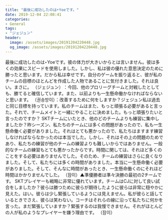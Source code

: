 ```yaml
---
title: "最後に成功したのは‣Yoeです。"
date: 2019-12-04 22:08:41
categories:
- General
tags:
- "ジェジュン"
header:
  image: /assets/images/20191204220448.jpg
  og_image: /assets/images/20191204220448.jpg
---
```


最後に成功したのは‣Yoeです。彼の体力が大きいからとは言いません。彼は多くの効果にスピードを使用しました。しかし、私は彼の優れた意思決定のために勝ったと思います。だから私は幸せです。自分のゲームを振り返ると、彼が私のチームの目標のほとんどを作成した人物であることに気付きました。それは良い。まさに。 ‪（ジェジュン）‬：今回、他のプロリーグチームと対戦したとしても、勝てると確信しています。また、以前よりも一生懸命働かなければならないと思います。 （권송방이）：改善するために何をしますか？ジェジュン私は過去と同じ目標を持っています。私のチームはまた、もっと頑張る必要があると言った。それで、チームメイトと一緒にやることに決めました。もっと頑張りたいと言ったのですか？ SKTチームにいたとき、他のどのチームよりも練習に集中しましたか？昨シーズン、私たちのチームには多くの問題があったので、私も一生懸命働く必要がありました。それはとても悪かったので、私たちはますます練習しなければならなかったのは本当でした。しかし、それはその上の問題のためであり、私たちの練習が他のチームの練習よりも難しいからではありません。一般的なチームの練習もとても悪かったからです。時間に関しては、それほど多くのことをする必要はありませんでした。そのため、チームの練習はさらに良くなりました。そして、私たちには多くの時間がありました。本当に一生懸命働く必要がありました。そして、そんなに時間があったとき、一生懸命働くのにそれほど時間はかかりませんでした。 （잠이）▲準優勝者は準々決勝の最初の2チームです。 SKTプレイヤーも戦略に非常に優れています。チームはCJに対して良い試合をしましたか？彼らは勝つために彼らが期待したように彼らは非常に穏やかに見えた。はい。彼らは少し緊張しているようには見えません。私が彼らと話しているときでさえ、彼らは笑わない。コーチはそれらの線に沿って私たちに何かを言った。まだ緊張していますか？緊張するのは我慢できません。それがほとんどの人が私のようなプレイヤーを嫌う理由です。 （잠이）
